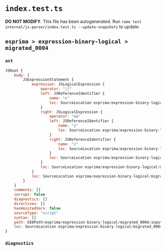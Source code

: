 # `index.test.ts`

**DO NOT MODIFY**. This file has been autogenerated. Run `rome test internal/js-parser/index.test.ts --update-snapshots` to update.

## `esprima > expression-binary-logical > migrated_0004`

### `ast`

```javascript
JSRoot {
	body: [
		JSExpressionStatement {
			expression: JSLogicalExpression {
				operator: "||"
				left: JSReferenceIdentifier {
					name: "x"
					loc: SourceLocation esprima/expression-binary-logical/migrated_0004/input.js 1:0-1:1 (x)
				}
				right: JSLogicalExpression {
					operator: "&&"
					left: JSReferenceIdentifier {
						name: "y"
						loc: SourceLocation esprima/expression-binary-logical/migrated_0004/input.js 1:5-1:6 (y)
					}
					right: JSReferenceIdentifier {
						name: "z"
						loc: SourceLocation esprima/expression-binary-logical/migrated_0004/input.js 1:10-1:11 (z)
					}
					loc: SourceLocation esprima/expression-binary-logical/migrated_0004/input.js 1:5-1:11
				}
				loc: SourceLocation esprima/expression-binary-logical/migrated_0004/input.js 1:0-1:11
			}
			loc: SourceLocation esprima/expression-binary-logical/migrated_0004/input.js 1:0-1:11
		}
	]
	comments: []
	corrupt: false
	diagnostics: []
	directives: []
	hasHoistedVars: false
	sourceType: "script"
	syntax: []
	path: UIDPath<esprima/expression-binary-logical/migrated_0004/input.js>
	loc: SourceLocation esprima/expression-binary-logical/migrated_0004/input.js 1:0-2:0
}
```

### `diagnostics`

```

```
